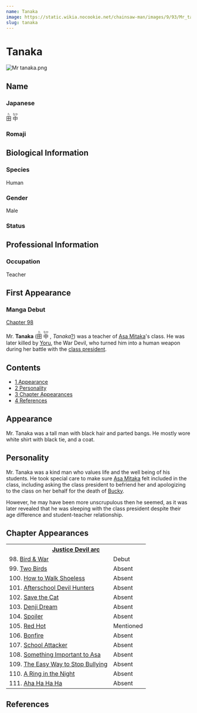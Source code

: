 ```yaml
---
name: Tanaka
image: https://static.wikia.nocookie.net/chainsaw-man/images/9/93/Mr_tanaka.png
slug: tanaka
---
```


# Tanaka

![](https://static.wikia.nocookie.net/chainsaw-man/images/9/93/Mr_tanaka.png "Mr tanaka.png")

## Name

### Japanese

<ruby lang="ja"><rb>田</rb><rp> (</rp><rt>た</rt><rp>) </rp></ruby> <ruby lang="ja"><rb>中</rb><rp> (</rp><rt>なか</rt><rp>)</rp></ruby>

### Romaji

## Biological Information

### Species

Human

### Gender

Male

### Status

## Professional Information

### Occupation

Teacher

## First Appearance

### Manga Debut

[Chapter 98](/chapter-98 "Chapter 98")

Mr. **Tanaka** (<ruby lang="ja"><rb>田</rb><rp> (</rp><rt>た</rt><rp>) </rp></ruby> <ruby lang="ja"><rb>中</rb><rp> (</rp><rt>なか</rt><rp>) </rp></ruby> , _Tanaka_[?](http://en.wikipedia.org/wiki/Help:Installing_Japanese_character_sets "wikipedia:Help:Installing Japanese character sets")) was a teacher of [Asa Mitaka](/asa-mitaka "Asa Mitaka")'s class. He was later killed by [Yoru](/yoru "Yoru"), the War Devil, who turned him into a human weapon during her battle with the [class president](/class-president "Class president").

## Contents

-   [1 Appearance](#Appearance)
-   [2 Personality](#Personality)
-   [3 Chapter Appearances](#Chapter_Appearances)
-   [4 References](#References)

## Appearance

Mr. Tanaka was a tall man with black hair and parted bangs. He mostly wore white shirt with black tie, and a coat.

## Personality

Mr. Tanaka was a kind man who values life and the well being of his students. He took special care to make sure [Asa Mitaka](/asa-mitaka "Asa Mitaka") felt included in the class, including asking the class president to befriend her and apologizing to the class on her behalf for the death of [Bucky](/bucky "Bucky").

However, he may have been more unscrupulous then he seemed, as it was later revealed that he was sleeping with the class president despite their age difference and student-teacher relationship.

## Chapter Appearances

<table><tbody><tr><th colspan="2"><center><a href="/justice-devil-arc" title="Justice Devil arc"><span>Justice Devil arc</span></a></center></th></tr><tr><td>98. <a href="/chapter-98" title="Chapter 98">Bird &amp; War</a></td><td><span>Debut</span></td></tr><tr><td>99. <a href="/chapter-99" title="Chapter 99">Two Birds</a></td><td><span>Absent</span></td></tr><tr><td>100. <a href="/chapter-100" title="Chapter 100">How to Walk Shoeless</a></td><td><span>Absent</span></td></tr><tr><td>101. <a href="/chapter-101" title="Chapter 101">Afterschool Devil Hunters</a></td><td><span>Absent</span></td></tr><tr><td>102. <a href="/chapter-102" title="Chapter 102">Save the Cat</a></td><td><span>Absent</span></td></tr><tr><td>103. <a href="/chapter-103" title="Chapter 103">Denji Dream</a></td><td><span>Absent</span></td></tr><tr><td>104. <a href="/chapter-104" title="Chapter 104">Spoiler</a></td><td><span>Absent</span></td></tr><tr><td>105. <a href="/chapter-105" title="Chapter 105">Red Hot</a></td><td><span>Mentioned</span></td></tr><tr><td>106. <a href="/chapter-106" title="Chapter 106">Bonfire</a></td><td><span>Absent</span></td></tr><tr><td>107. <a href="/chapter-107" title="Chapter 107">School Attacker</a></td><td><span>Absent</span></td></tr><tr><td>108. <a href="/chapter-108" title="Chapter 108">Something Important to Asa</a></td><td><span>Absent</span></td></tr><tr><td>109. <a href="/chapter-109" title="Chapter 109">The Easy Way to Stop Bullying</a></td><td><span>Absent</span></td></tr><tr><td>110. <a href="/chapter-110" title="Chapter 110">A Ring in the Night</a></td><td><span>Absent</span></td></tr><tr><td>111. <a href="/chapter-111" title="Chapter 111">Aha Ha Ha Ha</a></td><td><span>Absent</span></td></tr></tbody></table>

## References